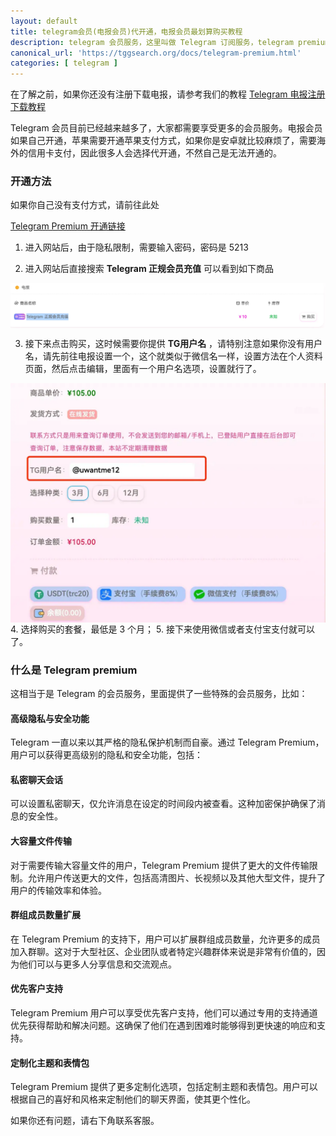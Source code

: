 ```yaml
---
layout: default
title: telegram会员(电报会员)代开通，电报会员最划算购买教程
description: telegram 会员服务，这里叫做 Telegram 订阅服务，telegram premium购买，开通会员开通一般需要海外的支付方式，那么telegram会员购买流程是怎么样，需要找人代开通，那么这里就是教大家如何代开通会员。
canonical_url: 'https://tggsearch.org/docs/telegram-premium.html'
categories: [ telegram ]
---
```

在了解之前，如果你还没有注册下载电报，请参考我们的教程 [Telegram 电报注册下载教程](./register.html)

Telegram 会员目前已经越来越多了，大家都需要享受更多的会员服务。电报会员如果自己开通，苹果需要开通苹果支付方式，如果你是安卓就比较麻烦了，需要海外的信用卡支付，因此很多人会选择代开通，不然自己是无法开通的。

### 开通方法
如果你自己没有支付方式，请前往此处

[Telegram Premium 开通链接](./302.html?target=http://tggsearch.shop/)

1. 进入网站后，由于隐私限制，需要输入密码，密码是 5213

2. 进入网站后直接搜索 **Telegram 正规会员充值** 可以看到如下商品
<div align=center  style="display: flex">
    <img style="flex: 1;text-align: center;object-fit: cover;" alt="sms2" src="/docs//assets/img/telegram-premium.webp"/>
</div>

3. 接下来点击购买，这时候需要你提供 **TG用户名** ，请特别注意如果你没有用户名，请先前往电报设置一个，这个就类似于微信名一样，设置方法在个人资料页面，然后点击编辑，里面有一个用户名选项，设置就行了。
<div align=center  style="display: flex">
    <img style="flex: 1;text-align: center;object-fit: cover;" alt="sms2" src="/docs//assets/img/telegram-premium-buy.webp" />
</div>
4. 选择购买的套餐，最低是 3 个月；
5. 接下来使用微信或者支付宝支付就可以了。

### 什么是 Telegram premium
这相当于是 Telegram 的会员服务，里面提供了一些特殊的会员服务，比如：

#### 高级隐私与安全功能
Telegram 一直以来以其严格的隐私保护机制而自豪。通过 Telegram Premium，用户可以获得更高级别的隐私和安全功能，包括：

#### 私密聊天会话
可以设置私密聊天，仅允许消息在设定的时间段内被查看。这种加密保护确保了消息的安全性。

#### 大容量文件传输
对于需要传输大容量文件的用户，Telegram Premium 提供了更大的文件传输限制。允许用户传送更大的文件，包括高清图片、长视频以及其他大型文件，提升了用户的传输效率和体验。

#### 群组成员数量扩展
在 Telegram Premium 的支持下，用户可以扩展群组成员数量，允许更多的成员加入群聊。这对于大型社区、企业团队或者特定兴趣群体来说是非常有价值的，因为他们可以与更多人分享信息和交流观点。

#### 优先客户支持
Telegram Premium 用户可以享受优先客户支持，他们可以通过专用的支持通道优先获得帮助和解决问题。这确保了他们在遇到困难时能够得到更快速的响应和支持。

#### 定制化主题和表情包
Telegram Premium 提供了更多定制化选项，包括定制主题和表情包。用户可以根据自己的喜好和风格来定制他们的聊天界面，使其更个性化。

如果你还有问题，请右下角联系客服。
